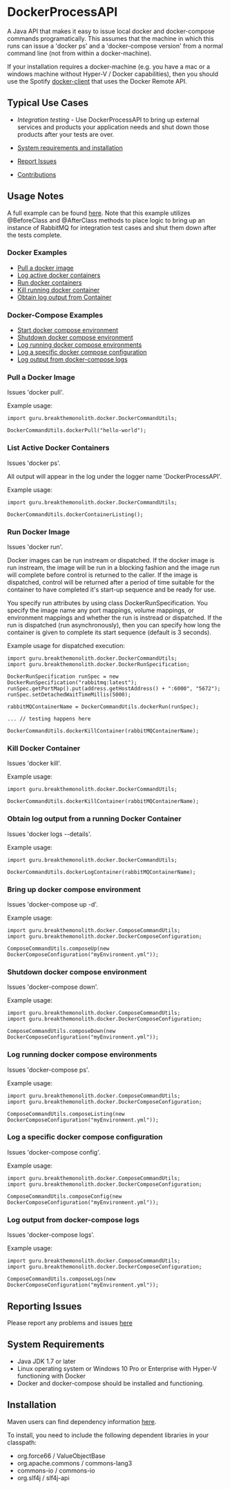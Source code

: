 # DockerProcessAPI
A Java API that makes it easy to issue local docker and docker-compose commands programatically. This
assumes that the machine in which this runs can issue a 'docker ps' and a 'docker-compose version' 
from a normal command line (not from within a docker-machine).

If your installation requires a docker-machine (e.g. you have a mac or a windows 
machine without Hyper-V / Docker capabilities), then you should use the Spotify
[docker-client](https://github.com/spotify/docker-client) that uses the Docker
Remote API.

## Typical Use Cases
* *Integration testing* - Use DockerProcessAPI to bring up external services and products
your application needs and shut down those products after your tests are over.

* [System requirements and installation](#user-content-system-requirements)
* [Report Issues](https://github.com/BreakTheMonolith/DockerProcessAPI/issues)
* [Contributions](CONTRIBUTING.md)

## Usage Notes
A full example can be found [here](https://github.com/BreakTheMonolith/btm-DropwizardHealthChecks/blob/master/btm-DropwizardHealthChecks-rabbitmq/src/test/java/guru/breakthemonolith/health/rabbitmq/RabbitMQHealthCheckTestIntegration.java). Note that this example utilizes @BeforeClass and @AfterClass
methods to place logic to bring up an instance of RabbitMQ for integration test cases and shut them
down after the tests complete.

### Docker Examples
* [Pull a docker image](#user-content-pull-a-docker-image)
* [Log active docker containers](#user-content-run-docker-image)
* [Run docker containers](#user-content-run-docker-image)
* [Kill running docker container](#user-content-kill-docker-container)
* [Obtain log output from Container](#user-content-obtain-log-output-from-a-running-docker-container)

### Docker-Compose Examples
* [Start docker compose environment](#user-content-bring-up-docker-compose-environment)
* [Shutdown docker compose environment](#user-content-shutdown-docker-compose-environment)
* [Log running docker compose environments](#user-content-log-running-docker-compose-environments)
* [Log a specific docker compose configuration](#user-content-log-a-specific-docker-compose-configuration)
* [Log output from docker-compose logs](#user-content-log-output-from-docker-compose-logs)

### Pull a Docker Image
Issues 'docker pull'.

Example usage:
```  
import guru.breakthemonolith.docker.DockerCommandUtils;

DockerCommandUtils.dockerPull("hello-world");
```  

### List Active Docker Containers
Issues 'docker ps'.

All output will appear in the log under the logger name 'DockerProcessAPI'.

Example usage:
```  
import guru.breakthemonolith.docker.DockerCommandUtils;

DockerCommandUtils.dockerContainerListing();
```  

### Run Docker Image
Issues 'docker run'.

Docker images can be run instream or dispatched. If the docker image is run instream, 
the image will be run in a blocking fashion and the image run will complete before
control is returned to the caller.  If the image is dispatched, control will be
returned after a period of time suitable for the container to have completed
it's start-up sequence and be ready for use.

You specify run attributes by using class DockerRunSpecification. You specify the image name
any port mappings, volume mappings, or environment mappings and whether the run is instread or dispatched.
If the run is dispatched (run asynchronously), then you can specify how long the container
is given to complete its start sequence (default is 3 seconds).

Example usage for dispatched execution:
```  
import guru.breakthemonolith.docker.DockerCommandUtils;
import guru.breakthemonolith.docker.DockerRunSpecification;

DockerRunSpecification runSpec = new DockerRunSpecification("rabbitmq:latest");
runSpec.getPortMap().put(address.getHostAddress() + ":6000", "5672");
runSpec.setDetachedWaitTimeMillis(5000);

rabbitMQContainerName = DockerCommandUtils.dockerRun(runSpec);

... // testing happens here

DockerCommandUtils.dockerKillContainer(rabbitMQContainerName);
```  

### Kill Docker Container
Issues 'docker kill'.

Example usage:
```  
import guru.breakthemonolith.docker.DockerCommandUtils;

DockerCommandUtils.dockerKillContainer(rabbitMQContainerName);
```  

### Obtain log output from a running Docker Container
Issues 'docker logs --details'.

Example usage:
```  
import guru.breakthemonolith.docker.DockerCommandUtils;

DockerCommandUtils.dockerLogContainer(rabbitMQContainerName);
```  

### Bring up docker compose environment
Issues 'docker-compose up -d'.

Example usage:
```  
import guru.breakthemonolith.docker.ComposeCommandUtils;
import guru.breakthemonolith.docker.DockerComposeConfiguration;

ComposeCommandUtils.composeUp(new DockerComposeConfiguration("myEnvironment.yml"));
```  
### Shutdown docker compose environment
Issues 'docker-compose down'.

Example usage:
```  
import guru.breakthemonolith.docker.ComposeCommandUtils;
import guru.breakthemonolith.docker.DockerComposeConfiguration;

ComposeCommandUtils.composeDown(new DockerComposeConfiguration("myEnvironment.yml"));
```  

### Log running docker compose environments
Issues 'docker-compose ps'.

Example usage:
```  
import guru.breakthemonolith.docker.ComposeCommandUtils;
import guru.breakthemonolith.docker.DockerComposeConfiguration;

ComposeCommandUtils.composeListing(new DockerComposeConfiguration("myEnvironment.yml"));
```  

### Log a specific docker compose configuration
Issues 'docker-compose config'.

Example usage:
```  
import guru.breakthemonolith.docker.ComposeCommandUtils;
import guru.breakthemonolith.docker.DockerComposeConfiguration;

ComposeCommandUtils.composeConfig(new DockerComposeConfiguration("myEnvironment.yml"));
```  

### Log output from docker-compose logs
Issues 'docker-compose logs'.

Example usage:
```  
import guru.breakthemonolith.docker.ComposeCommandUtils;
import guru.breakthemonolith.docker.DockerComposeConfiguration;

ComposeCommandUtils.composeLogs(new DockerComposeConfiguration("myEnvironment.yml"));
```  

## Reporting Issues
Please report any problems and issues [here](https://github.com/BreakTheMonolith/DockerProcessAPI/issues)

## System Requirements
* Java JDK 1.7 or later
* Linux operating system or Windows 10 Pro or Enterprise with Hyper-V functioning with Docker
* Docker and docker-compose should be installed and functioning.

## Installation
Maven users can find dependency information [here](http://search.maven.org/#search%7Cga%7C1%7Cg%3A%22guru.breakthemonolith%22%20AND%20a%3A%22DockerProcessAPI%22).

To install, you need to include the following dependent libraries in your classpath:
* org.force66 / ValueObjectBase
* org.apache.commons / commons-lang3
* commons-io / commons-io
* org.slf4j / slf4j-api